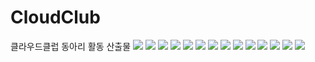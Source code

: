 # CloudClub
클라우드클럽 동아리 활동 산출물
<img src="https://user-images.githubusercontent.com/62383521/224535064-39714fe9-23d8-4b64-a8b9-e02fff38f966.jpg"/>
<img src="https://user-images.githubusercontent.com/62383521/224535070-75fbbad3-f994-41c7-b87e-114008cd7d22.jpg"/>
<img src="https://user-images.githubusercontent.com/62383521/224535074-c2d5dc62-93c4-43ac-99bf-e4d87579aa76.jpg"/>
<img src="https://user-images.githubusercontent.com/62383521/224535077-4194368a-a903-4231-a966-923bb8ab70b7.jpg"/>
<img src="https://user-images.githubusercontent.com/62383521/224535083-5cfb27f5-cb5f-4fdc-b26f-ba69e5445691.jpg"/>
<img src="https://user-images.githubusercontent.com/62383521/224535089-63c7d7ae-24aa-440c-92a9-de6303783f2c.jpg"/>
<img src="https://user-images.githubusercontent.com/62383521/224535091-cd78c135-305e-4ea8-9666-c643eb929475.jpg"/>
<img src="https://user-images.githubusercontent.com/62383521/224535092-e906ac8a-c033-4e52-974a-1adcc2504682.jpg"/>
<img src="https://user-images.githubusercontent.com/62383521/224535095-f16dec95-c6e0-4353-8113-40b002bff3d9.jpg"/>
<img src="https://user-images.githubusercontent.com/62383521/224535098-043cdaff-4ff6-4d06-96e5-4e1837683bf0.jpg"/>
<img src="https://user-images.githubusercontent.com/62383521/224535101-204495c2-2a0f-45ee-bfc6-a20e0d338917.jpg"/>
<img src="https://user-images.githubusercontent.com/62383521/224535103-381794fe-757c-452a-8455-50013a297d39.jpg"/>
<img src="https://user-images.githubusercontent.com/62383521/224535106-b8e85284-5117-40a1-be97-418cc6be9052.jpg"/>
<img src="https://user-images.githubusercontent.com/62383521/224535110-592f2ac4-6769-4681-a546-481223d74199.jpg"/>

